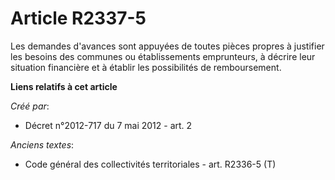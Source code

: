 # Article R2337-5

Les demandes d'avances sont appuyées de toutes pièces propres à justifier les besoins des communes ou établissements
emprunteurs, à décrire leur situation financière et à établir les possibilités de remboursement.

**Liens relatifs à cet article**

_Créé par_:

  - Décret n°2012-717 du 7 mai 2012 - art. 2

_Anciens textes_:

  - Code général des collectivités territoriales - art. R2336-5 (T)
